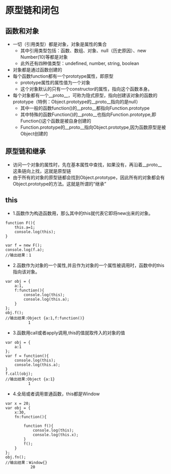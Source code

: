 <h1>原型链和闭包</h1>

<h2>函数和对象</h2>

* 一切（引用类型）都是对象，对象是属性的集合
  * 其中引用类型包括：函数、数组、对象、null（历史原因）、new Number(10)等都是对象
  * 此外还有四种值类型：undefined, number, string, boolean
* 对象都是通过函数创建的
* 每个函数function都有一个prototype属性，即原型
  * prototype属性的属性值为一个对象
  * 这个对象默认的只有一个constructor的属性，指向这个函数本身。
* 每个对象都有一个__proto__，可称为隐式原型，指向创建该对象的函数的prototype（特例：Object.prototype的__proto__指向的是null）
  * 其中一般的函数function()的__proto__都指向Function.prototype
  * 其中特殊的函数Function()的__proto__也指向Function.prototype,即Function()这个函数是被自身创建的
  * Function.prototype的__proto__指向Object.prototype,因为函数原型是被Object创建的
  
<h2>原型链和继承</h2>

* 访问一个对象的属性时，先在基本属性中查找，如果没有，再沿着__proto__这条链向上找，这就是原型链
* 由于所有的对象的原型链都会找到Object.prototype，因此所有的对象都会有Object.prototype的方法。这就是所谓的“继承”

<h2>this</h2>

* 1.函数作为构造函数用，那么其中的this就代表它即将new出来的对象。

```
function F(){
    this.a=1;
    console.log(this);
}

var f = new F();
console.log(f.a);     
//输出结果：1
```

* 2.函数作为对象的一个属性,并且作为对象的一个属性被调用时，函数中的this指向该对象。

```
var obj = {
    a:1,
    f:function(){
        console.log(this);
        console.log(this.a);
    }
};
obj.f();
//输出结果:Object {a:1,f:function()}
          1
```

* 3.函数用call或者apply调用,this的值就取传入的对象的值

```
var obj = {
    a:1
};
var f = function(){
    console.log(this);
    console.log(this.a);
}
f.call(obj);
//输出结果:Object {a:1}
          1
```

* 4.全局或者调用普通函数，this都是Window

```
var x = 20;
var obj = {
    x:30,
    fn:function(){
        
        function f(){
            console.log(this);
            console.log(this.x);
        }
        f();
    }
};
obj.fn();
//输出结果：Window{}
           20
```
